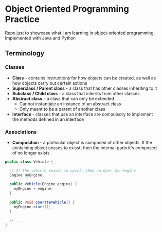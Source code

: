 # Object Oriented Programming Practice

Repo just to showcase what I am learning in object-oriented programming. Implemented with Java and Python


## Terminology

### Classes
- __Class__ - contains instructions for how objects can be created, as well as how objects carry out certain actions
- __Superclass / Parent class__ - a class that has other classes inheriting to it
- __Subclass / Child class__ - a class that inherits from other classes
- __Abstract class__ - a class that can only be extended  
  - Cannot instantiate an instance of an abstract class
  - Only meant to be a parent of another class
- __Interface__ - classes that use an interface are compulsory to implement the methods defined in an interface

### Associations
- __Composition__ - a particular object is composed of other objects. If the containing object ceases to exisst, then the internal parts it's composed of no longer exists

```java
public class Vehicle {

  // If the vehicle ceases to exist, then so does the engine
  Engine myEngine;
  
  public Vehicle(Engine engine) {
    myEngine = engine;
  }
  
  public void operateVehicle() {
    myEngine.start();
  }
  
  // ...
}
```
